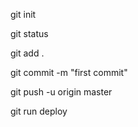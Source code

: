 git init 

git status

git add .

git commit -m "first commit"

git push -u origin master

git run deploy
